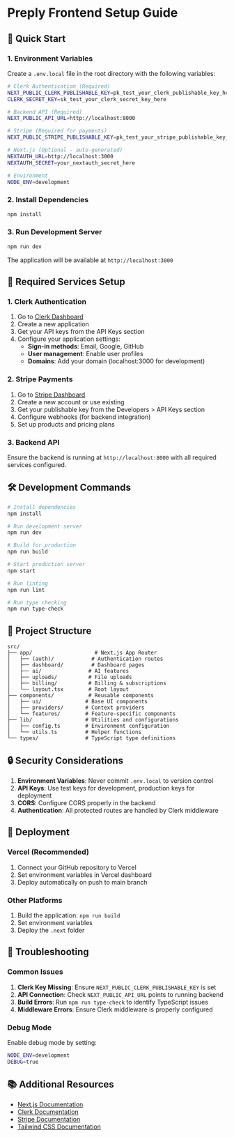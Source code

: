 # Preply Frontend Setup Guide

## 🚀 Quick Start

### 1. Environment Variables

Create a `.env.local` file in the root directory with the following variables:

```bash
# Clerk Authentication (Required)
NEXT_PUBLIC_CLERK_PUBLISHABLE_KEY=pk_test_your_clerk_publishable_key_here
CLERK_SECRET_KEY=sk_test_your_clerk_secret_key_here

# Backend API (Required)
NEXT_PUBLIC_API_URL=http://localhost:8000

# Stripe (Required for payments)
NEXT_PUBLIC_STRIPE_PUBLISHABLE_KEY=pk_test_your_stripe_publishable_key_here

# Next.js (Optional - auto-generated)
NEXTAUTH_URL=http://localhost:3000
NEXTAUTH_SECRET=your_nextauth_secret_here

# Environment
NODE_ENV=development
```

### 2. Install Dependencies

```bash
npm install
```

### 3. Run Development Server

```bash
npm run dev
```

The application will be available at `http://localhost:3000`

## 🔧 Required Services Setup

### 1. Clerk Authentication

1. Go to [Clerk Dashboard](https://dashboard.clerk.com/)
2. Create a new application
3. Get your API keys from the API Keys section
4. Configure your application settings:
   - **Sign-in methods**: Email, Google, GitHub
   - **User management**: Enable user profiles
   - **Domains**: Add your domain (localhost:3000 for development)

### 2. Stripe Payments

1. Go to [Stripe Dashboard](https://dashboard.stripe.com/)
2. Create a new account or use existing
3. Get your publishable key from the Developers > API Keys section
4. Configure webhooks (for backend integration)
5. Set up products and pricing plans

### 3. Backend API

Ensure the backend is running at `http://localhost:8000` with all required services configured.

## 🛠️ Development Commands

```bash
# Install dependencies
npm install

# Run development server
npm run dev

# Build for production
npm run build

# Start production server
npm start

# Run linting
npm run lint

# Run type checking
npm run type-check
```

## 📁 Project Structure

```
src/
├── app/                    # Next.js App Router
│   ├── (auth)/            # Authentication routes
│   ├── dashboard/         # Dashboard pages
│   ├── ai/               # AI features
│   ├── uploads/          # File uploads
│   ├── billing/          # Billing & subscriptions
│   └── layout.tsx        # Root layout
├── components/           # Reusable components
│   ├── ui/              # Base UI components
│   ├── providers/       # Context providers
│   └── features/        # Feature-specific components
├── lib/                 # Utilities and configurations
│   ├── config.ts        # Environment configuration
│   └── utils.ts         # Helper functions
└── types/               # TypeScript type definitions
```

## 🔒 Security Considerations

1. **Environment Variables**: Never commit `.env.local` to version control
2. **API Keys**: Use test keys for development, production keys for deployment
3. **CORS**: Configure CORS properly in the backend
4. **Authentication**: All protected routes are handled by Clerk middleware

## 🚀 Deployment

### Vercel (Recommended)

1. Connect your GitHub repository to Vercel
2. Set environment variables in Vercel dashboard
3. Deploy automatically on push to main branch

### Other Platforms

1. Build the application: `npm run build`
2. Set environment variables
3. Deploy the `.next` folder

## 🐛 Troubleshooting

### Common Issues

1. **Clerk Key Missing**: Ensure `NEXT_PUBLIC_CLERK_PUBLISHABLE_KEY` is set
2. **API Connection**: Check `NEXT_PUBLIC_API_URL` points to running backend
3. **Build Errors**: Run `npm run type-check` to identify TypeScript issues
4. **Middleware Errors**: Ensure Clerk middleware is properly configured

### Debug Mode

Enable debug mode by setting:
```bash
NODE_ENV=development
DEBUG=true
```

## 📚 Additional Resources

- [Next.js Documentation](https://nextjs.org/docs)
- [Clerk Documentation](https://clerk.com/docs)
- [Stripe Documentation](https://stripe.com/docs)
- [Tailwind CSS Documentation](https://tailwindcss.com/docs)
